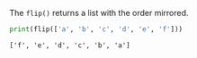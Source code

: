 The `flip()` returns a list with the order mirrored.

```py
print(flip(['a', 'b', 'c', 'd', 'e', 'f']))
```

```
['f', 'e', 'd', 'c', 'b', 'a']
```
